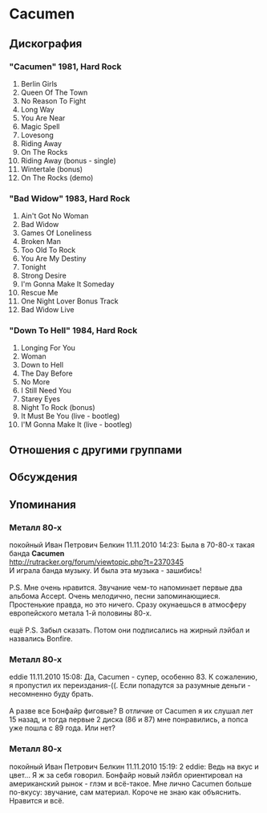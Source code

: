 # Cacumen



## Дискография

### "Cacumen" 1981, Hard Rock

01. Berlin Girls
02. Queen Of The Town
03. No Reason To Fight
04. Long Way
05. You Are Near
06. Magic Spell
07. Lovesong
08. Riding Away
09. On The Rocks
10. Riding Away (bonus - single)
11. Wintertale (bonus)
12. On The Rocks (demo)

### "Bad Widow" 1983, Hard Rock

01. Ain't Got No Woman
02. Bad Widow
03. Games Of Loneliness
04. Broken Man
05. Too Old To Rock
06. You Are My Destiny
07. Tonight
08. Strong Desire
09. I'm Gonna Make It Someday
10. Rescue Me
11. One Night Lover Bonus Track
12. Bad Widow Live

### "Down To Hell" 1984, Hard Rock

01. Longing For You
02. Woman
03. Down to Hell
04. The Day Before
05. No More
06. I Still Need You
07. Starey Eyes
08. Night To Rock (bonus)
09. It Must Be You (live - bootleg)
10. I'M Gonna Make It (live - bootleg)


## Отношения с другими группами


## Обсуждения


## Упоминания

### Металл 80-х

покойный Иван Петрович Белкин 11.11.2010 14:23:
Была в 70-80-х такая банда <B>Cacumen</B><BR><A HREF="http://rutracker.org/forum/viewtopic.php?t=2370345" TARGET="_blank">http://rutracker.org/forum/viewtopic.php?t=2370345</A><BR>И играла банда музыку. И была эта музыка - зашибись!<BR><BR>P.S. Мне очень нравится. Звучание чем-то напоминает первые два альбома Accept. Очень мелодично, песни запоминающиеся. Простенькие правда, но это ничего. Сразу окунаешься в атмосферу европейского метала 1-й половины 80-х.<BR><BR>ещё P.S. Забыл сказать. Потом они подписались на жирный лэйбал и назвались Bonfire.

### Металл 80-х

eddie 11.11.2010 15:08:
Да, Cacumen - супер, особенно 83. К сожалению, я пропустил их переиздания-((. Если попадутся за разумные деньги - несомненно буду брать.<BR><BR>А разве все Бонфайр фиговые? В отличие от Cacumen я их слушал лет 15 назад, и тогда первые 2 диска (86 и 87) мне понравились, а попса уже пошла с 89 года. Или нет? 

### Металл 80-х

покойный Иван Петрович Белкин 11.11.2010 15:19:
2 eddie: Ведь на вкус и цвет... Я ж за себя говорил. Бонфайр новый лэйбл ориентировал на американский рынок - глэм и всё-такое. Мне лично Cacumen больше по-вкусу: звучание, сам материал. Короче не знаю как объяснить. Нравится  и всё.


